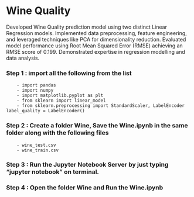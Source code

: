 # Wine Quality

Developed Wine Quality prediction model using two distinct Linear Regression models. Implemented data preprocessing, feature engineering, and leveraged techniques like PCA for dimensionality reduction. Evaluated model performance using Root Mean Squared Error (RMSE) achieving an RMSE score of 0.199. Demonstrated expertise in regression modelling and data analysis.

### Step 1 : import all the following from the list

		- import pandas
		- import numpy
		- import matplotlib.pyplot as plt
		- from sklearn import linear_model
		- from sklearn.preprocessing import StandardScaler, LabelEncoder label_quality = LabelEncoder()

### Step 2 : Create a folder Wine, Save the Wine.ipynb in the same folder along with the following files 

		- wine_test.csv
		- wine_train.csv

### Step 3 : Run the Jupyter Notebook Server by just typing “jupyter notebook” on terminal.


### Step 4 : Open the folder Wine and Run the Wine.ipynb 
